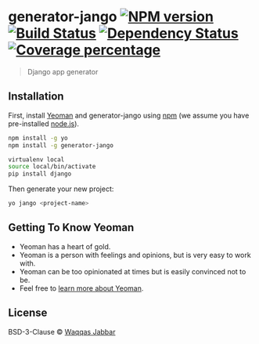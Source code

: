 # generator-jango [![NPM version][npm-image]][npm-url] [![Build Status][travis-image]][travis-url] [![Dependency Status][daviddm-image]][daviddm-url] [![Coverage percentage][coveralls-image]][coveralls-url]
> Django app generator

## Installation

First, install [Yeoman](http://yeoman.io) and generator-jango using [npm](https://www.npmjs.com/) (we assume you have pre-installed [node.js](https://nodejs.org/)).

```bash
npm install -g yo
npm install -g generator-jango
```

```bash
virtualenv local
source local/bin/activate
pip install django
```

Then generate your new project:

```bash
yo jango <project-name>
```

## Getting To Know Yeoman

 * Yeoman has a heart of gold.
 * Yeoman is a person with feelings and opinions, but is very easy to work with.
 * Yeoman can be too opinionated at times but is easily convinced not to be.
 * Feel free to [learn more about Yeoman](http://yeoman.io/).

## License

BSD-3-Clause © [Waqqas Jabbar]()


[npm-image]: https://badge.fury.io/js/generator-jango.svg
[npm-url]: https://npmjs.org/package/generator-jango
[travis-image]: https://travis-ci.com/waqqas/generator-jango.svg?branch=master
[travis-url]: https://travis-ci.com/waqqas/generator-jango
[daviddm-image]: https://david-dm.org/waqqas/generator-jango.svg?theme=shields.io
[daviddm-url]: https://david-dm.org/waqqas/generator-jango
[coveralls-image]: https://coveralls.io/repos/waqqas/generator-jango/badge.svg
[coveralls-url]: https://coveralls.io/r/waqqas/generator-jango
